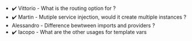 * ✔️ Vittorio - What is the routing option for ?
* ✔️ Martin - Mutiple service injection, would it create multiple instances ?
* Alessandro - Difference bewtween imports and providers ?
* ✔️ Iacopo - What are the other usages for template vars
